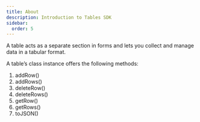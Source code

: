 ```yaml
---
title: About
description: Introduction to Tables SDK
sidebar:
  order: 5
---
```


A table acts as a separate section in forms and lets you collect and manage data in a tabular format.

A table’s class instance offers the following methods:

1. addRow()
2. addRows()
3. deleteRow()
4. deleteRows()
5. getRow()
6. getRows()
7. toJSON()
